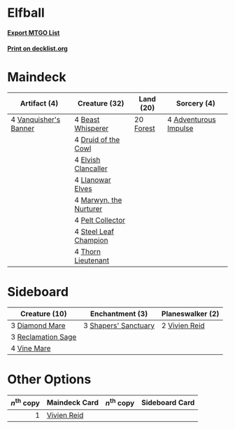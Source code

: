 # Elfball

#### [Export MTGO List](../collection/Elfball/Elfball.txt)
#### [Print on decklist.org](http://decklist.org/?deckmain=4%09Adventurous%20Impulse%0A4%09Beast%20Whisperer%0A4%09Druid%20of%20the%20Cowl%0A4%09Elvish%20Clancaller%0A20%09Forest%0A4%09Llanowar%20Elves%0A4%09Marwyn,%20the%20Nurturer%0A4%09Pelt%20Collector%0A4%09Steel%20Leaf%20Champion%0A4%09Thorn%20Lieutenant%0A4%09Vanquisher's%20Banner&deckside=3%09Diamond%20Mare%0A3%09Reclamation%20Sage%0A3%09Shapers'%20Sanctuary%0A4%09Vine%20Mare%0A2%09Vivien%20Reid)
# Maindeck

|                                          Artifact (4)                                          |                                          Creature (32)                                          |                                     Land (20)                                      |                                          Sorcery (4)                                           |
|------------------------------------------------------------------------------------------------|-------------------------------------------------------------------------------------------------|------------------------------------------------------------------------------------|------------------------------------------------------------------------------------------------|
|4 [Vanquisher's Banner](http://gatherer.wizards.com/Pages/Card/Details.aspx?multiverseid=435412)|4 [Beast Whisperer](http://gatherer.wizards.com/Pages/Card/Details.aspx?multiverseid=452873)     |20 [Forest](http://gatherer.wizards.com/Pages/Card/Details.aspx?multiverseid=439605)|4 [Adventurous Impulse](http://gatherer.wizards.com/Pages/Card/Details.aspx?multiverseid=443041)|
|                                                                                                |4 [Druid of the Cowl](http://gatherer.wizards.com/Pages/Card/Details.aspx?multiverseid=447313)   |                                                                                    |                                                                                                |
|                                                                                                |4 [Elvish Clancaller](http://gatherer.wizards.com/Pages/Card/Details.aspx?multiverseid=447315)   |                                                                                    |                                                                                                |
|                                                                                                |4 [Llanowar Elves](http://gatherer.wizards.com/Pages/Card/Details.aspx?multiverseid=413717)      |                                                                                    |                                                                                                |
|                                                                                                |4 [Marwyn, the Nurturer](http://gatherer.wizards.com/Pages/Card/Details.aspx?multiverseid=443060)|                                                                                    |                                                                                                |
|                                                                                                |4 [Pelt Collector](http://gatherer.wizards.com/Pages/Card/Details.aspx?multiverseid=452891)      |                                                                                    |                                                                                                |
|                                                                                                |4 [Steel Leaf Champion](http://gatherer.wizards.com/Pages/Card/Details.aspx?multiverseid=443070) |                                                                                    |                                                                                                |
|                                                                                                |4 [Thorn Lieutenant](http://gatherer.wizards.com/Pages/Card/Details.aspx?multiverseid=447339)    |                                                                                    |                                                                                                |


# Sideboard

|                                        Creature (10)                                        |                                        Enchantment (3)                                        |                                    Planeswalker (2)                                    |
|---------------------------------------------------------------------------------------------|-----------------------------------------------------------------------------------------------|----------------------------------------------------------------------------------------|
|3 [Diamond Mare](http://gatherer.wizards.com/Pages/Card/Details.aspx?multiverseid=447368)    |3 [Shapers' Sanctuary](http://gatherer.wizards.com/Pages/Card/Details.aspx?multiverseid=435362)|2 [Vivien Reid](http://gatherer.wizards.com/Pages/Card/Details.aspx?multiverseid=447344)|
|3 [Reclamation Sage](http://gatherer.wizards.com/Pages/Card/Details.aspx?multiverseid=430359)|                                                                                               |                                                                                        |
|4 [Vine Mare](http://gatherer.wizards.com/Pages/Card/Details.aspx?multiverseid=447343)       |                                                                                               |                                                                                        |


# Other Options

|*n*<sup>th</sup> copy|                                    Maindeck Card                                     |*n*<sup>th</sup> copy|Sideboard Card|
|--------------------:|--------------------------------------------------------------------------------------|---------------------|--------------|
|                    1|[Vivien Reid](http://gatherer.wizards.com/Pages/Card/Details.aspx?multiverseid=447344)|                     |              |

